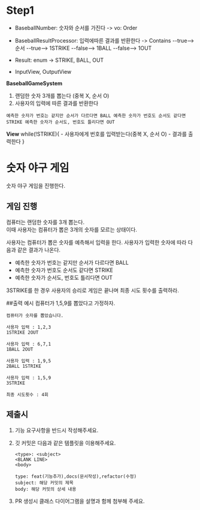 # Step1
- BaseballNumber: 숫자와 순서를 가진다
-> vo: Order 

- BaseballResultProcessor: 입력에따른 결과를 반환한다
-> Contains --true--> 순서 --true--> 1STRIKE
                          --false--> 1BALL
            --false--> 1OUT

- Result: enum -> STRIKE, BALL, OUT

- InputView, OutputView
 

**BaseballGameSystem**
1. 랜덤한 숫자 3개를 뽑는다 (중복 X, 순서 O)
2. 사용자의 입력에 따른 결과를 반환한다

  `예측한 숫자가 번호는 같지만 순서가 다르다면 BALL
  예측한 숫자가 번호도 순서도 같다면 STRIKE
  예측한 숫자가 순서도, 번호도 틀리다면 OUT`


**View**
while(!STRIKE){
    - 사용자에게 번호를 입력받는다(중복 X, 순서 O)
    - 결과를 출력한다 
}


# 숫자 야구 게임
숫자 야구 게임을 진행한다.

## 게임 진행
컴퓨터는 랜덤한 숫자를 3개 뽑는다.  
이때 사용자는 컴퓨터가 뽑은 3개의 숫자를 모르는 상태이다.

사용자는 컴퓨터가 뽑은 숫자를 예측해서 입력을 한다.
사용자가 입력한 숫자에 따라 다음과 같은 결과가 나온다.
- 예측한 숫자가 번호는 같지만 순서가 다르다면 BALL
- 예측한 숫자가 번호도 순서도 같다면 STRIKE
- 예측한 숫자가 순서도, 번호도 틀리다면 OUT

3STRIKE를 한 경우 사용자의 승리로 게임은 끝나며 최종 시도 횟수를 출력하라. 

##출력 예시
컴퓨터가 1,5,9를 뽑았다고 가정하자.
```
컴퓨터가 숫자를 뽑았습니다.

사용자 입력 : 1,2,3
1STRIKE 2OUT

사용자 입력 : 6,7,1
1BALL 2OUT

사용자 입력 : 1,9,5
2BALL 1STRIKE

사용자 입력 : 1,5,9
3STRIKE

최종 시도횟수 : 4회
```



## 제출시

1. 기능 요구사항을 반드시 작성해주세요.

2. 깃 커밋은 다음과 같은 템플릿을 이용해주세요.

   ```
   <type>: <subject>
   <BLANK LINE>
   <body>
   
   type: feat(기능추가),docs(문서작성),refactor(수정)
   subject: 해당 커밋의 제목
   body: 해당 커밋의 상세 내용
   ```

3. PR 생성시 클래스 다이어그램을 설명과 함께 첨부해 주세요.


